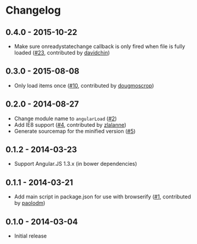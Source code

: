 # Changelog

## 0.4.0 - 2015-10-22
- Make sure onreadystatechange callback is only fired when file is fully loaded ([#23](https://github.com/urish/angular-load/pull/23), contributed by [davidchin](https://github.com/davidchin))

## 0.3.0 - 2015-08-08
- Only load items once ([#10](https://github.com/urish/angular-load/pull/10), contributed by [dougmoscrop](https://github.com/dougmoscrop))

## 0.2.0 - 2014-08-27
- Change module name to `angularLoad` ([#2](https://github.com/urish/angular-load/issues/2))
- Add IE8 support  ([#4](https://github.com/urish/angular-moment/pull/4), contributed by [zlalanne](https://github.com/zlalanne))
- Generate sourcemap for the minified version ([#5](https://github.com/urish/angular-load/issues/5))

## 0.1.2 - 2014-03-23
- Support Angular.JS 1.3.x (in bower dependencies)

## 0.1.1 - 2014-03-21
- Add main script in package.json for use with browserify  ([#1](https://github.com/urish/angular-moment/pull/1), contributed by [paolodm](https://github.com/paolodm))

## 0.1.0 - 2014-03-04
- Initial release

